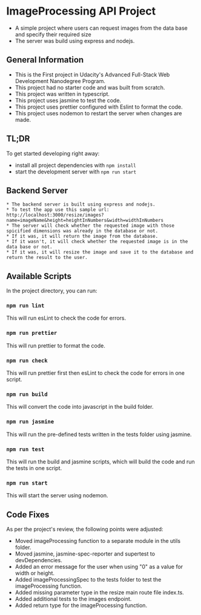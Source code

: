 # ImageProcessing API Project

* A simple project where users can request images from the data base and specify their required size
* The server was build using express and nodejs.


## General Information

* This is the First project in Udacity's Advanced Full-Stack Web Development Nanodegree Program.
* This project had no starter code and was built from scratch.
* This project was written in typescript.
* This project uses jasmine to test the code.
* This project uses prettier configured with Eslint to format the code.
* This project uses nodemon to restart the server when changes are made.

## TL;DR

To get started developing right away:

* install all project dependencies with `npm install`
* start the development server with `npm run start`

## Backend Server

    * The backend server is built using express and nodejs.
    * To test the app use this sample url: http://localhost:3000/resize/images?name=imageName&height=heightInNumbers&width=widthInNumbers
    * The server will check whether the requested image with those spicified dimensions was already in the database or not.
    * If it was, it will return the image from the database.
    * If it wasn't, it will check whether the requested image is in the data base or not.
    * If it was, it will resize the image and save it to the database and return the result to the user.

## Available Scripts

In the project directory, you can run:

### `npm run lint`
This will run esLint to check the code for errors.

### `npm run prettier`
This will run prettier to format the code.

### `npm run check`
This will run prettier first then esLint to check the code for errors in one script.

### `npm run build`
This will convert the code into javascript in the build folder.

### `npm run jasmine`
This will run the pre-defined tests written in the tests folder using jasmine.

### `npm run test`
This will run the build and jasmine scripts, which will build the code and run the tests in one script.

### `npm run start`
This will start the server using nodemon.


## Code Fixes

As per the project's review, the following points were adjusted:

* Moved imageProcessing function to a separate module in the utils folder.
* Moved jasmine, jasmine-spec-reporter and supertest to devDependencies.
* Added an error message for the user when using "0" as a value for width or height.
* Added imageProcessingSpec to the tests folder to test the imageProcessing function.
* Added missing parameter type in the resize main route file index.ts.
* Added additional tests to the images endpoint.
* Added return type for the imageProcessing function.